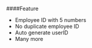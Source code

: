 ####Feature 

- Employee ID with 5 numbers
- No duplicate employee ID
- Auto generate userID
- Many more

